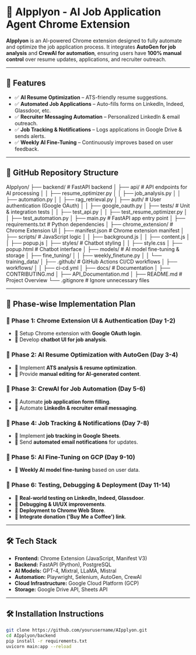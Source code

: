 # 🚀 AIpplyon - AI Job Application Agent Chrome Extension

**AIpplyon** is an AI-powered Chrome extension designed to fully automate and optimize the job application process. It integrates **AutoGen for job analysis** and **CrewAI for automation**, ensuring users have **100% manual control** over resume updates, applications, and recruiter outreach.

---

## 🌟 Features
- ✅ **AI Resume Optimization** – ATS-friendly resume suggestions.
- ✅ **Automated Job Applications** – Auto-fills forms on LinkedIn, Indeed, Glassdoor, etc.
- ✅ **Recruiter Messaging Automation** – Personalized LinkedIn & email outreach.
- ✅ **Job Tracking & Notifications** – Logs applications in Google Drive & sends alerts.
- ✅ **Weekly AI Fine-Tuning** – Continuously improves based on user feedback.

---

## 📂 GitHub Repository Structure

AIpplyon/ ├── backend/ # FastAPI backend │ ├── api/ # API endpoints for AI processing │ │ ├── resume_optimizer.py │ │ ├── job_analysis.py │ │ ├── automation.py │ │ ├── rag_retrieval.py │ ├── auth/ # User authentication (Google OAuth) │ │ ├── google_oauth.py │ ├── tests/ # Unit & integration tests │ │ ├── test_api.py │ │ ├── test_resume_optimizer.py │ │ ├── test_automation.py │ ├── main.py # FastAPI app entry point │ ├── requirements.txt # Python dependencies │ ├── chrome_extension/ # Chrome Extension UI │ ├── manifest.json # Chrome extension manifest │ ├── scripts/ # JavaScript logic │ │ ├── background.js │ │ ├── content.js │ │ ├── popup.js │ ├── styles/ # Chatbot styling │ │ ├── style.css │ ├── popup.html # Chatbot interface │ ├── models/ # AI model fine-tuning & storage │ ├── fine_tuning/ │ │ ├── weekly_finetune.py │ │ └── training_data/ │ ├── .github/ # GitHub Actions CI/CD workflows │ ├── workflows/ │ │ ├── ci-cd.yml │ ├── docs/ # Documentation │ ├── CONTRIBUTING.md │ ├── API_Documentation.md │ ├── README.md # Project Overview └── .gitignore # Ignore unnecessary files


---

## 📌 Phase-wise Implementation Plan

### 🚀 **Phase 1: Chrome Extension UI & Authentication (Day 1-2)**
- 🔹 Setup Chrome extension with **Google OAuth login**.
- 🔹 Develop **chatbot UI for job analysis**.

### 🚀 **Phase 2: AI Resume Optimization with AutoGen (Day 3-4)**
- 🔹 Implement **ATS analysis & resume optimization**.
- 🔹 Provide **manual editing for AI-generated content**.

### 🚀 **Phase 3: CrewAI for Job Automation (Day 5-6)**
- 🔹 Automate **job application form filling**.
- 🔹 Automate **LinkedIn & recruiter email messaging**.

### 🚀 **Phase 4: Job Tracking & Notifications (Day 7-8)**
- 🔹 Implement **job tracking in Google Sheets**.
- 🔹 Send **automated email notifications** for updates.

### 🚀 **Phase 5: AI Fine-Tuning on GCP (Day 9-10)**
- 🔹 **Weekly AI model fine-tuning** based on user data.

### 🚀 **Phase 6: Testing, Debugging & Deployment (Day 11-14)**
- 🔹 **Real-world testing on LinkedIn, Indeed, Glassdoor**.
- 🔹 **Debugging & UI/UX improvements**.
- 🔹 **Deployment to Chrome Web Store**.
- 🔹 **Integrate donation ('Buy Me a Coffee') link**.

---

## 🛠️ Tech Stack
- **Frontend:** Chrome Extension (JavaScript, Manifest V3)
- **Backend:** FastAPI (Python), PostgreSQL
- **AI Models:** GPT-4, Mixtral, LLaMA, Mistral
- **Automation:** Playwright, Selenium, AutoGen, CrewAI
- **Cloud Infrastructure:** Google Cloud Platform (GCP)
- **Storage:** Google Drive API, Sheets API

---

## 🛠 Installation Instructions

```bash
git clone https://github.com/yourusername/AIpplyon.git
cd AIpplyon/backend
pip install -r requirements.txt
uvicorn main:app --reload
